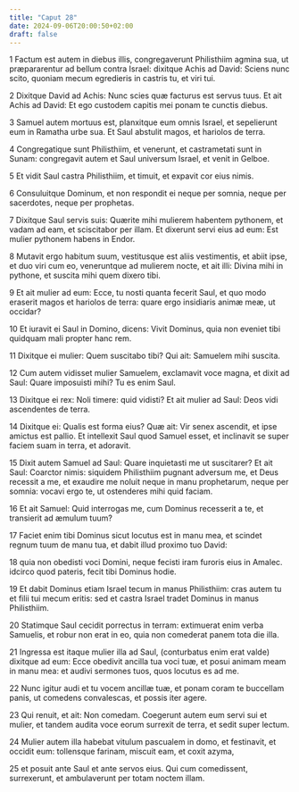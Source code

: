 ```yaml
---
title: "Caput 28"
date: 2024-09-06T20:00:50+02:00
draft: false
---
```



1 Factum est autem in diebus illis, congregaverunt Philisthiim agmina sua, ut præpararentur ad bellum contra Israel: dixitque Achis ad David: Sciens nunc scito, quoniam mecum egredieris in castris tu, et viri tui.

2 Dixitque David ad Achis: Nunc scies quæ facturus est servus tuus. Et ait Achis ad David: Et ego custodem capitis mei ponam te cunctis diebus.

3 Samuel autem mortuus est, planxitque eum omnis Israel, et sepelierunt eum in Ramatha urbe sua. Et Saul abstulit magos, et hariolos de terra.

4 Congregatique sunt Philisthiim, et venerunt, et castrametati sunt in Sunam: congregavit autem et Saul universum Israel, et venit in Gelboe.

5 Et vidit Saul castra Philisthiim, et timuit, et expavit cor eius nimis.

6 Consuluitque Dominum, et non respondit ei neque per somnia, neque per sacerdotes, neque per prophetas.

7 Dixitque Saul servis suis: Quærite mihi mulierem habentem pythonem, et vadam ad eam, et sciscitabor per illam. Et dixerunt servi eius ad eum: Est mulier pythonem habens in Endor.

8 Mutavit ergo habitum suum, vestitusque est aliis vestimentis, et abiit ipse, et duo viri cum eo, veneruntque ad mulierem nocte, et ait illi: Divina mihi in pythone, et suscita mihi quem dixero tibi.

9 Et ait mulier ad eum: Ecce, tu nosti quanta fecerit Saul, et quo modo eraserit magos et hariolos de terra: quare ergo insidiaris animæ meæ, ut occidar?

10 Et iuravit ei Saul in Domino, dicens: Vivit Dominus, quia non eveniet tibi quidquam mali propter hanc rem.

11 Dixitque ei mulier: Quem suscitabo tibi? Qui ait: Samuelem mihi suscita.

12 Cum autem vidisset mulier Samuelem, exclamavit voce magna, et dixit ad Saul: Quare imposuisti mihi? Tu es enim Saul.

13 Dixitque ei rex: Noli timere: quid vidisti? Et ait mulier ad Saul: Deos vidi ascendentes de terra.

14 Dixitque ei: Qualis est forma eius? Quæ ait: Vir senex ascendit, et ipse amictus est pallio. Et intellexit Saul quod Samuel esset, et inclinavit se super faciem suam in terra, et adoravit.

15 Dixit autem Samuel ad Saul: Quare inquietasti me ut suscitarer? Et ait Saul: Coarctor nimis: siquidem Philisthiim pugnant adversum me, et Deus recessit a me, et exaudire me noluit neque in manu prophetarum, neque per somnia: vocavi ergo te, ut ostenderes mihi quid faciam.

16 Et ait Samuel: Quid interrogas me, cum Dominus recesserit a te, et transierit ad æmulum tuum?

17 Faciet enim tibi Dominus sicut locutus est in manu mea, et scindet regnum tuum de manu tua, et dabit illud proximo tuo David:

18 quia non obedisti voci Domini, neque fecisti iram furoris eius in Amalec. idcirco quod pateris, fecit tibi Dominus hodie.

19 Et dabit Dominus etiam Israel tecum in manus Philisthiim: cras autem tu et filii tui mecum eritis: sed et castra Israel tradet Dominus in manus Philisthiim.

20 Statimque Saul cecidit porrectus in terram: extimuerat enim verba Samuelis, et robur non erat in eo, quia non comederat panem tota die illa.

21 Ingressa est itaque mulier illa ad Saul, (conturbatus enim erat valde) dixitque ad eum: Ecce obedivit ancilla tua voci tuæ, et posui animam meam in manu mea: et audivi sermones tuos, quos locutus es ad me.

22 Nunc igitur audi et tu vocem ancillæ tuæ, et ponam coram te buccellam panis, ut comedens convalescas, et possis iter agere.

23 Qui renuit, et ait: Non comedam. Coegerunt autem eum servi sui et mulier, et tandem audita voce eorum surrexit de terra, et sedit super lectum.

24 Mulier autem illa habebat vitulum pascualem in domo, et festinavit, et occidit eum: tollensque farinam, miscuit eam, et coxit azyma,

25 et posuit ante Saul et ante servos eius. Qui cum comedissent, surrexerunt, et ambulaverunt per totam noctem illam.

